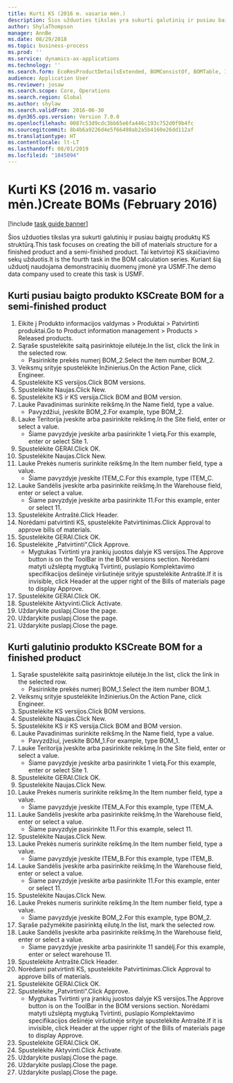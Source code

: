 ```yaml
---
title: Kurti KS (2016 m. vasario mėn.)
description: Šios užduoties tikslas yra sukurti galutinių ir pusiau baigtų produktų KS struktūrą.
author: ShylaThompson
manager: AnnBe
ms.date: 08/29/2018
ms.topic: business-process
ms.prod: ''
ms.service: dynamics-ax-applications
ms.technology: ''
ms.search.form: EcoResProductDetailsExtended, BOMConsistOf, BOMTable, InventLocationIdLookup
audience: Application User
ms.reviewer: josaw
ms.search.scope: Core, Operations
ms.search.region: Global
ms.author: shylaw
ms.search.validFrom: 2016-06-30
ms.dyn365.ops.version: Version 7.0.0
ms.openlocfilehash: 0087c53d9cdc3bb65e6fa446c193c752d0f9b4fc
ms.sourcegitcommit: 8b4b6a9226d4e5f66498ab2a5b4160e26dd112af
ms.translationtype: HT
ms.contentlocale: lt-LT
ms.lasthandoff: 08/01/2019
ms.locfileid: "1845094"
---
```

# <a name="create-boms-february-2016"></a><span data-ttu-id="99d92-103">Kurti KS (2016 m. vasario mėn.)</span><span class="sxs-lookup"><span data-stu-id="99d92-103">Create BOMs (February 2016)</span></span>

[!include [task guide banner](../../includes/task-guide-banner.md)]

<span data-ttu-id="99d92-104">Šios užduoties tikslas yra sukurti galutinių ir pusiau baigtų produktų KS struktūrą.</span><span class="sxs-lookup"><span data-stu-id="99d92-104">This task focuses on creating the bill of materials structure for a finished product and a semi-finished product.</span></span> <span data-ttu-id="99d92-105">Tai ketvirtoji KS skaičiavimo sekų užduotis.</span><span class="sxs-lookup"><span data-stu-id="99d92-105">It is the fourth task in the BOM calculation series.</span></span> <span data-ttu-id="99d92-106">Kuriant šią užduotį naudojama demonstracinių duomenų įmonė yra USMF.</span><span class="sxs-lookup"><span data-stu-id="99d92-106">The demo data company used to create this task is USMF.</span></span>


## <a name="create-bom-for-a-semi-finished-product"></a><span data-ttu-id="99d92-107">Kurti pusiau baigto produkto KS</span><span class="sxs-lookup"><span data-stu-id="99d92-107">Create BOM for a semi-finished product</span></span>
1. <span data-ttu-id="99d92-108">Eikite į Produkto informacijos valdymas > Produktai > Patvirtinti produktai.</span><span class="sxs-lookup"><span data-stu-id="99d92-108">Go to Product information management > Products > Released products.</span></span>
2. <span data-ttu-id="99d92-109">Sąraše spustelėkite saitą pasirinktoje eilutėje.</span><span class="sxs-lookup"><span data-stu-id="99d92-109">In the list, click the link in the selected row.</span></span>
    * <span data-ttu-id="99d92-110">Pasirinkite prekės numerį BOM_2.</span><span class="sxs-lookup"><span data-stu-id="99d92-110">Select the item number BOM_2.</span></span>  
3. <span data-ttu-id="99d92-111">Veiksmų srityje spustelėkite Inžinierius.</span><span class="sxs-lookup"><span data-stu-id="99d92-111">On the Action Pane, click Engineer.</span></span>
4. <span data-ttu-id="99d92-112">Spustelėkite KS versijos.</span><span class="sxs-lookup"><span data-stu-id="99d92-112">Click BOM versions.</span></span>
5. <span data-ttu-id="99d92-113">Spustelėkite Naujas.</span><span class="sxs-lookup"><span data-stu-id="99d92-113">Click New.</span></span>
6. <span data-ttu-id="99d92-114">Spustelėkite KS ir KS versija.</span><span class="sxs-lookup"><span data-stu-id="99d92-114">Click BOM and BOM version.</span></span>
7. <span data-ttu-id="99d92-115">Lauke Pavadinimas surinkite reikšmę.</span><span class="sxs-lookup"><span data-stu-id="99d92-115">In the Name field, type a value.</span></span>
    * <span data-ttu-id="99d92-116">Pavyzdžiui, įveskite BOM_2.</span><span class="sxs-lookup"><span data-stu-id="99d92-116">For example, type BOM_2.</span></span>  
8. <span data-ttu-id="99d92-117">Lauke Teritorija įveskite arba pasirinkite reikšmę.</span><span class="sxs-lookup"><span data-stu-id="99d92-117">In the Site field, enter or select a value.</span></span>
    * <span data-ttu-id="99d92-118">Šiame pavyzdyje įveskite arba pasirinkite 1 vietą.</span><span class="sxs-lookup"><span data-stu-id="99d92-118">For this example, enter or select Site 1.</span></span>  
9. <span data-ttu-id="99d92-119">Spustelėkite GERAI.</span><span class="sxs-lookup"><span data-stu-id="99d92-119">Click OK.</span></span>
10. <span data-ttu-id="99d92-120">Spustelėkite Naujas.</span><span class="sxs-lookup"><span data-stu-id="99d92-120">Click New.</span></span>
11. <span data-ttu-id="99d92-121">Lauke Prekės numeris surinkite reikšmę.</span><span class="sxs-lookup"><span data-stu-id="99d92-121">In the Item number field, type a value.</span></span>
    * <span data-ttu-id="99d92-122">Šiame pavyzdyje įveskite ITEM_C.</span><span class="sxs-lookup"><span data-stu-id="99d92-122">For this example, type ITEM_C.</span></span>  
12. <span data-ttu-id="99d92-123">Lauke Sandėlis įveskite arba pasirinkite reikšmę.</span><span class="sxs-lookup"><span data-stu-id="99d92-123">In the Warehouse field, enter or select a value.</span></span>
    * <span data-ttu-id="99d92-124">Šiame pavyzdyje įveskite arba pasirinkite 11.</span><span class="sxs-lookup"><span data-stu-id="99d92-124">For this example, enter or select 11.</span></span>  
13. <span data-ttu-id="99d92-125">Spustelėkite Antraštė.</span><span class="sxs-lookup"><span data-stu-id="99d92-125">Click Header.</span></span>
14. <span data-ttu-id="99d92-126">Norėdami patvirtinti KS, spustelėkite Patvirtinimas.</span><span class="sxs-lookup"><span data-stu-id="99d92-126">Click Approval to approve bills of materials.</span></span>
15. <span data-ttu-id="99d92-127">Spustelėkite GERAI.</span><span class="sxs-lookup"><span data-stu-id="99d92-127">Click OK.</span></span>
16. <span data-ttu-id="99d92-128">Spustelėkite „Patvirtinti“.</span><span class="sxs-lookup"><span data-stu-id="99d92-128">Click Approve.</span></span>
    * <span data-ttu-id="99d92-129">Mygtukas Tvirtinti yra įrankių juostos dalyje KS versijos.</span><span class="sxs-lookup"><span data-stu-id="99d92-129">The Approve button is on the ToolBar in the  BOM versions section.</span></span> <span data-ttu-id="99d92-130">Norėdami matyti užslėptą mygtuką Tvirtinti, puslapio Komplektavimo specifikacijos dešinėje viršutinėje srityje spustelėkite Antraštė.</span><span class="sxs-lookup"><span data-stu-id="99d92-130">If it is invisible, click Header at the upper right of the Bills of materials page to display Approve.</span></span>  
17. <span data-ttu-id="99d92-131">Spustelėkite GERAI.</span><span class="sxs-lookup"><span data-stu-id="99d92-131">Click OK.</span></span>
18. <span data-ttu-id="99d92-132">Spustelėkite Aktyvinti.</span><span class="sxs-lookup"><span data-stu-id="99d92-132">Click Activate.</span></span>
19. <span data-ttu-id="99d92-133">Uždarykite puslapį.</span><span class="sxs-lookup"><span data-stu-id="99d92-133">Close the page.</span></span>
20. <span data-ttu-id="99d92-134">Uždarykite puslapį.</span><span class="sxs-lookup"><span data-stu-id="99d92-134">Close the page.</span></span>
21. <span data-ttu-id="99d92-135">Uždarykite puslapį.</span><span class="sxs-lookup"><span data-stu-id="99d92-135">Close the page.</span></span>

## <a name="create-bom-for-a-finished-product"></a><span data-ttu-id="99d92-136">Kurti galutinio produkto KS</span><span class="sxs-lookup"><span data-stu-id="99d92-136">Create BOM for a finished product</span></span>
1. <span data-ttu-id="99d92-137">Sąraše spustelėkite saitą pasirinktoje eilutėje.</span><span class="sxs-lookup"><span data-stu-id="99d92-137">In the list, click the link in the selected row.</span></span>
    * <span data-ttu-id="99d92-138">Pasirinkite prekės numerį BOM_1.</span><span class="sxs-lookup"><span data-stu-id="99d92-138">Select the item number BOM_1.</span></span>  
2. <span data-ttu-id="99d92-139">Veiksmų srityje spustelėkite Inžinierius.</span><span class="sxs-lookup"><span data-stu-id="99d92-139">On the Action Pane, click Engineer.</span></span>
3. <span data-ttu-id="99d92-140">Spustelėkite KS versijos.</span><span class="sxs-lookup"><span data-stu-id="99d92-140">Click BOM versions.</span></span>
4. <span data-ttu-id="99d92-141">Spustelėkite Naujas.</span><span class="sxs-lookup"><span data-stu-id="99d92-141">Click New.</span></span>
5. <span data-ttu-id="99d92-142">Spustelėkite KS ir KS versija.</span><span class="sxs-lookup"><span data-stu-id="99d92-142">Click BOM and BOM version.</span></span>
6. <span data-ttu-id="99d92-143">Lauke Pavadinimas surinkite reikšmę.</span><span class="sxs-lookup"><span data-stu-id="99d92-143">In the Name field, type a value.</span></span>
    * <span data-ttu-id="99d92-144">Pavyzdžiui, įveskite BOM_1.</span><span class="sxs-lookup"><span data-stu-id="99d92-144">For example, type BOM_1.</span></span>  
7. <span data-ttu-id="99d92-145">Lauke Teritorija įveskite arba pasirinkite reikšmę.</span><span class="sxs-lookup"><span data-stu-id="99d92-145">In the Site field, enter or select a value.</span></span>
    * <span data-ttu-id="99d92-146">Šiame pavyzdyje įveskite arba pasirinkite 1 vietą.</span><span class="sxs-lookup"><span data-stu-id="99d92-146">For this example, enter or select Site 1.</span></span>  
8. <span data-ttu-id="99d92-147">Spustelėkite GERAI.</span><span class="sxs-lookup"><span data-stu-id="99d92-147">Click OK.</span></span>
9. <span data-ttu-id="99d92-148">Spustelėkite Naujas.</span><span class="sxs-lookup"><span data-stu-id="99d92-148">Click New.</span></span>
10. <span data-ttu-id="99d92-149">Lauke Prekės numeris surinkite reikšmę.</span><span class="sxs-lookup"><span data-stu-id="99d92-149">In the Item number field, type a value.</span></span>
    * <span data-ttu-id="99d92-150">Šiame pavyzdyje įveskite ITEM_A.</span><span class="sxs-lookup"><span data-stu-id="99d92-150">For this example, type ITEM_A.</span></span>  
11. <span data-ttu-id="99d92-151">Lauke Sandėlis įveskite arba pasirinkite reikšmę.</span><span class="sxs-lookup"><span data-stu-id="99d92-151">In the Warehouse field, enter or select a value.</span></span>
    * <span data-ttu-id="99d92-152">Šiame pavyzdyje pasirinkite 11.</span><span class="sxs-lookup"><span data-stu-id="99d92-152">For this example, select 11.</span></span>  
12. <span data-ttu-id="99d92-153">Spustelėkite Naujas.</span><span class="sxs-lookup"><span data-stu-id="99d92-153">Click New.</span></span>
13. <span data-ttu-id="99d92-154">Lauke Prekės numeris surinkite reikšmę.</span><span class="sxs-lookup"><span data-stu-id="99d92-154">In the Item number field, type a value.</span></span>
    * <span data-ttu-id="99d92-155">Šiame pavyzdyje įveskite ITEM_B.</span><span class="sxs-lookup"><span data-stu-id="99d92-155">For this example, type ITEM_B.</span></span>  
14. <span data-ttu-id="99d92-156">Lauke Sandėlis įveskite arba pasirinkite reikšmę.</span><span class="sxs-lookup"><span data-stu-id="99d92-156">In the Warehouse field, enter or select a value.</span></span>
    * <span data-ttu-id="99d92-157">Šiame pavyzdyje įveskite arba pasirinkite 11.</span><span class="sxs-lookup"><span data-stu-id="99d92-157">For this example, enter or select 11.</span></span>  
15. <span data-ttu-id="99d92-158">Spustelėkite Naujas.</span><span class="sxs-lookup"><span data-stu-id="99d92-158">Click New.</span></span>
16. <span data-ttu-id="99d92-159">Lauke Prekės numeris surinkite reikšmę.</span><span class="sxs-lookup"><span data-stu-id="99d92-159">In the Item number field, type a value.</span></span>
    * <span data-ttu-id="99d92-160">Šiame pavyzdyje įveskite BOM_2.</span><span class="sxs-lookup"><span data-stu-id="99d92-160">For this example, type BOM_2.</span></span>  
17. <span data-ttu-id="99d92-161">Sąraše pažymėkite pasirinktą eilutę.</span><span class="sxs-lookup"><span data-stu-id="99d92-161">In the list, mark the selected row.</span></span>
18. <span data-ttu-id="99d92-162">Lauke Sandėlis įveskite arba pasirinkite reikšmę.</span><span class="sxs-lookup"><span data-stu-id="99d92-162">In the Warehouse field, enter or select a value.</span></span>
    * <span data-ttu-id="99d92-163">Šiame pavyzdyje įveskite arba pasirinkite 11 sandėlį.</span><span class="sxs-lookup"><span data-stu-id="99d92-163">For this example, enter or select warehouse 11.</span></span>  
19. <span data-ttu-id="99d92-164">Spustelėkite Antraštė.</span><span class="sxs-lookup"><span data-stu-id="99d92-164">Click Header.</span></span>
20. <span data-ttu-id="99d92-165">Norėdami patvirtinti KS, spustelėkite Patvirtinimas.</span><span class="sxs-lookup"><span data-stu-id="99d92-165">Click Approval to approve bills of materials.</span></span>
21. <span data-ttu-id="99d92-166">Spustelėkite GERAI.</span><span class="sxs-lookup"><span data-stu-id="99d92-166">Click OK.</span></span>
22. <span data-ttu-id="99d92-167">Spustelėkite „Patvirtinti“.</span><span class="sxs-lookup"><span data-stu-id="99d92-167">Click Approve.</span></span>
    * <span data-ttu-id="99d92-168">Mygtukas Tvirtinti yra įrankių juostos dalyje KS versijos.</span><span class="sxs-lookup"><span data-stu-id="99d92-168">The Approve button is on the ToolBar in the  BOM versions section.</span></span> <span data-ttu-id="99d92-169">Norėdami matyti užslėptą mygtuką Tvirtinti, puslapio Komplektavimo specifikacijos dešinėje viršutinėje srityje spustelėkite Antraštė.</span><span class="sxs-lookup"><span data-stu-id="99d92-169">If it is invisible, click Header at the upper right of the Bills of materials page to display Approve.</span></span>  
23. <span data-ttu-id="99d92-170">Spustelėkite GERAI.</span><span class="sxs-lookup"><span data-stu-id="99d92-170">Click OK.</span></span>
24. <span data-ttu-id="99d92-171">Spustelėkite Aktyvinti.</span><span class="sxs-lookup"><span data-stu-id="99d92-171">Click Activate.</span></span>
25. <span data-ttu-id="99d92-172">Uždarykite puslapį.</span><span class="sxs-lookup"><span data-stu-id="99d92-172">Close the page.</span></span>
26. <span data-ttu-id="99d92-173">Uždarykite puslapį.</span><span class="sxs-lookup"><span data-stu-id="99d92-173">Close the page.</span></span>
27. <span data-ttu-id="99d92-174">Uždarykite puslapį.</span><span class="sxs-lookup"><span data-stu-id="99d92-174">Close the page.</span></span>

